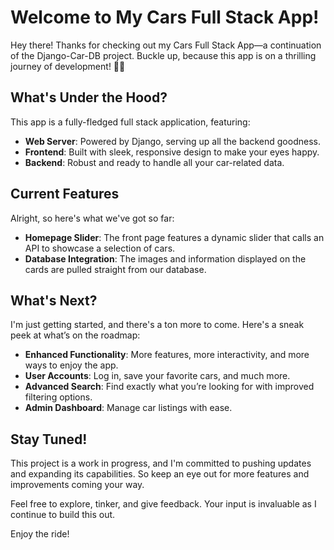 # Welcome to My Cars Full Stack App!

Hey there! Thanks for checking out my Cars Full Stack App—a continuation of the Django-Car-DB project. Buckle up, because this app is on a thrilling journey of development! 🚗💨

## What's Under the Hood?

This app is a fully-fledged full stack application, featuring:
- **Web Server**: Powered by Django, serving up all the backend goodness.
- **Frontend**: Built with sleek, responsive design to make your eyes happy.
- **Backend**: Robust and ready to handle all your car-related data.

## Current Features

Alright, so here's what we've got so far:
- **Homepage Slider**: The front page features a dynamic slider that calls an API to showcase a selection of cars.
- **Database Integration**: The images and information displayed on the cards are pulled straight from our database.

## What's Next?

I'm just getting started, and there's a ton more to come. Here's a sneak peek at what’s on the roadmap:
- **Enhanced Functionality**: More features, more interactivity, and more ways to enjoy the app.
- **User Accounts**: Log in, save your favorite cars, and much more.
- **Advanced Search**: Find exactly what you’re looking for with improved filtering options.
- **Admin Dashboard**: Manage car listings with ease.

## Stay Tuned!

This project is a work in progress, and I'm committed to pushing updates and expanding its capabilities. So keep an eye out for more features and improvements coming your way.

Feel free to explore, tinker, and give feedback. Your input is invaluable as I continue to build this out.

Enjoy the ride!
